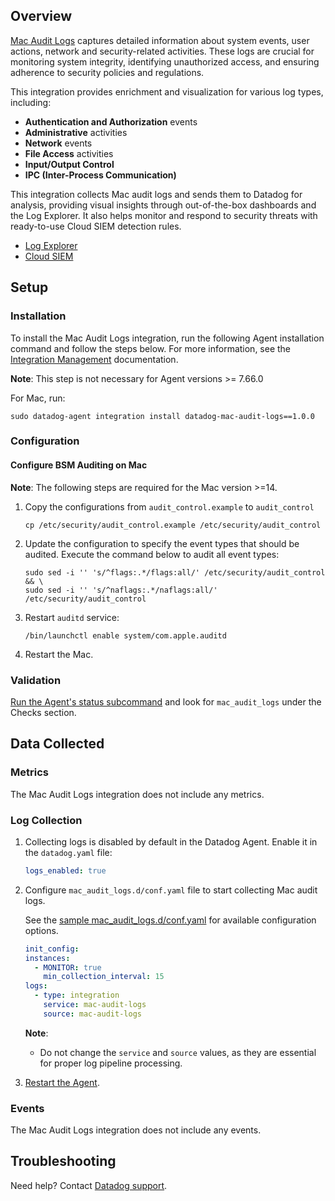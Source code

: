 ## Overview

[Mac Audit Logs][1] captures detailed information about system events, user actions, network and security-related activities. These logs are crucial for monitoring system integrity, identifying unauthorized access, and ensuring adherence to security policies and regulations.

This integration provides enrichment and visualization for various log types, including:

- **Authentication and Authorization** events  
- **Administrative** activities  
- **Network** events  
- **File Access** activities  
- **Input/Output Control**  
- **IPC (Inter-Process Communication)**  

This integration collects Mac audit logs and sends them to Datadog for analysis, providing visual insights through out-of-the-box dashboards and the Log Explorer. It also helps monitor and respond to security threats with ready-to-use Cloud SIEM detection rules.

* [Log Explorer][2]
* [Cloud SIEM][3]

## Setup

### Installation

To install the Mac Audit Logs integration, run the following Agent installation command and follow the steps below. For more information, see the [Integration Management][4] documentation.

**Note**: This step is not necessary for Agent versions >= 7.66.0

For Mac, run:
  ```shell
  sudo datadog-agent integration install datadog-mac-audit-logs==1.0.0
  ```


### Configuration

#### Configure BSM Auditing on Mac
**Note**: The following steps are required for the Mac version >=14.

1. Copy the configurations from `audit_control.example` to `audit_control`
    ```shell
    cp /etc/security/audit_control.example /etc/security/audit_control
    ```

2. Update the configuration to specify the event types that should be audited. Execute the command below to audit all event types:
    ```shell
    sudo sed -i '' 's/^flags:.*/flags:all/' /etc/security/audit_control && \
    sudo sed -i '' 's/^naflags:.*/naflags:all/' /etc/security/audit_control
    ```
3. Restart `auditd` service:
    ```shell
    /bin/launchctl enable system/com.apple.auditd
    ```

4. Restart the Mac.

### Validation

[Run the Agent's status subcommand][5] and look for `mac_audit_logs` under the Checks section.

## Data Collected

### Metrics

The Mac Audit Logs integration does not include any metrics.

### Log Collection

1. Collecting logs is disabled by default in the Datadog Agent. Enable it in the `datadog.yaml` file:

   ```yaml
   logs_enabled: true
   ```

2. Configure `mac_audit_logs.d/conf.yaml` file to start collecting Mac audit logs.

   See the [sample mac_audit_logs.d/conf.yaml][6] for available configuration options.

      ```yaml
      init_config:
      instances:
        - MONITOR: true
          min_collection_interval: 15
      logs:
        - type: integration
          service: mac-audit-logs
          source: mac-audit-logs
      ```

   **Note**:
     - Do not change the `service` and `source` values, as they are essential for proper log pipeline processing.

3. [Restart the Agent][7].

### Events

The Mac Audit Logs integration does not include any events.

## Troubleshooting

Need help? Contact [Datadog support][8].


[1]: https://www.apple.com/mac/
[2]: https://docs.datadoghq.com/logs/explorer/
[3]: https://www.datadoghq.com/product/cloud-siem/
[4]: https://docs.datadoghq.com/agent/guide/integration-management/?tab=linux#install
[5]: https://docs.datadoghq.com/agent/guide/agent-commands/#agent-status-and-information
[6]: https://github.com/DataDog/integrations-core/blob/master/mac_audit_logs/datadog_checks/mac_audit_logs/data/conf.yaml.example
[7]: https://docs.datadoghq.com/agent/guide/agent-commands/#start-stop-and-restart-the-agent
[8]: https://docs.datadoghq.com/help/
